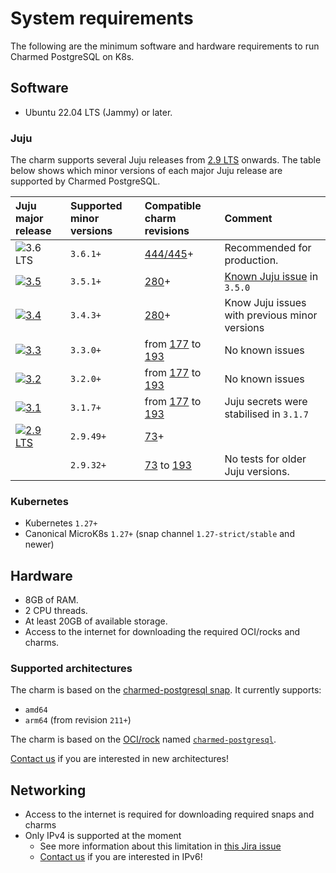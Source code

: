 # System requirements

The following are the minimum software and hardware requirements to run Charmed PostgreSQL on K8s.

## Software
* Ubuntu 22.04 LTS (Jammy) or later.

### Juju

The charm supports several Juju releases from [2.9 LTS](https://documentation.ubuntu.com/juju/3.6/reference/juju/juju-roadmap-and-releases/#juju-2-9) onwards. The table below shows which minor versions of each major Juju release are supported by Charmed PostgreSQL.

| Juju major release | Supported minor versions | Compatible charm revisions |Comment |
|:--------|:-----|:-----|:-----|
| ![3.6 LTS] | `3.6.1+` | [444/445]+ | Recommended for production. |
| [![3.5]](https://documentation.ubuntu.com/juju/3.6/reference/juju/juju-roadmap-and-releases/#juju-3-5) | `3.5.1+` | [280]+  | [Known Juju issue](https://bugs.launchpad.net/juju/+bug/2066517) in `3.5.0` |
| [![3.4]](https://documentation.ubuntu.com/juju/3.6/reference/juju/juju-roadmap-and-releases/#juju-3-4) | `3.4.3+` | [280]+  | Know Juju issues with previous minor versions |
| [![3.3]](https://documentation.ubuntu.com/juju/3.6/reference/juju/juju-roadmap-and-releases/#juju-3-3) | `3.3.0+` | from [177] to [193]  | No known issues |
| [![3.2]](https://documentation.ubuntu.com/juju/3.6/reference/juju/juju-roadmap-and-releases/#juju-3-2) | `3.2.0+` | from [177] to [193] | No known issues |
| [![3.1]](https://documentation.ubuntu.com/juju/3.6/reference/juju/juju-roadmap-and-releases/#juju-3-1) | `3.1.7+` | from [177] to [193]| Juju secrets were stabilised in `3.1.7` |
| [![2.9 LTS]](https://documentation.ubuntu.com/juju/3.6/reference/juju/juju-roadmap-and-releases/#juju-2-9) | `2.9.49+` | [73]+ |
|  | `2.9.32+` | [73] to [193] | No tests for older Juju versions. |

### Kubernetes

* Kubernetes `1.27+`
* Canonical MicroK8s `1.27+` (snap channel `1.27-strict/stable` and newer)

## Hardware

- 8GB of RAM.
- 2 CPU threads.
- At least 20GB of available storage.
- Access to the internet for downloading the required OCI/rocks and charms.

### Supported architectures
The charm is based on the [charmed-postgresql snap](https://snapcraft.io/charmed-postgresql). It currently supports:
* `amd64`
* `arm64` (from revision `211+`)

The charm is based on the [OCI/rock](https://github.com/canonical/charmed-postgresql-rock) named [`charmed-postgresql`](https://github.com/canonical/charmed-postgresql-rock/pkgs/container/charmed-postgresql).

[Contact us](/reference/contacts) if you are interested in new architectures!

## Networking

* Access to the internet is required for downloading required snaps and charms
* Only IPv4 is supported at the moment
  * See more information about this limitation in [this Jira issue](https://warthogs.atlassian.net/browse/DPE-4695)
  * [Contact us](/reference/contacts) if you are interested in IPv6!

<!-- BADGES -->

[2.9 LTS]: https://img.shields.io/badge/2.9_LTS-%23E95420?label=Juju
[3.1]: https://img.shields.io/badge/3.1-%23E95420?label=Juju
[3.2]: https://img.shields.io/badge/3.2-%23E95420?label=Juju
[3.3]: https://img.shields.io/badge/3.3-%23E95420?label=Juju
[3.4]: https://img.shields.io/badge/3.4-%23E95420?label=Juju
[3.5]: https://img.shields.io/badge/3.5-%23E95420?label=Juju
[3.6 LTS]: https://img.shields.io/badge/3.6_LTS-%23E95420?label=Juju

<!-- LINKS -->
[73]: https://github.com/canonical/postgresql-k8s-operator/releases/tag/rev73
[177]: https://github.com/canonical/postgresql-k8s-operator/releases/tag/rev177
[193]: https://github.com/canonical/postgresql-k8s-operator/releases/tag/rev193
[280]: https://github.com/canonical/postgresql-k8s-operator/releases/tag/rev280
[444/445]: https://github.com/canonical/postgresql-k8s-operator/releases/tag/rev444

